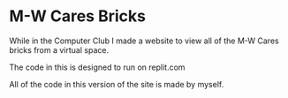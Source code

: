 # M-W Cares Bricks
While in the Computer Club I made a website to view all of the M-W Cares bricks from a virtual space.

The code in this is designed to run on replit.com

All of the code in this version of the site is made by myself.
